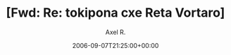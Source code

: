 ---
title: '[Fwd: Re: tokipona cxe Reta Vortaro]'
posts: 1
hash: 't547'
author: 'Axel R.'
date: 2006-09-07T21:25:00+00:00
sources:
  - http://forums.tokipona.org/viewtopic.php%3Ft=547.html
---